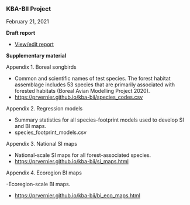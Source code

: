 ### KBA-BII Project

February 21, 2021

**Draft report**

  - [View/edit report](https://docs.google.com/document/d/1GmmJCfQy2z-nv_v8sqYaROVBkN32_UNdB72mt03KCMk/edit?usp=sharing)

**Supplementary material**

Appendix 1. Boreal songbirds

  - Common and scientific names of test species. The forest habitat assemblage includes 53 species that are primarily associated with forested habitats (Boreal Avian Modelling Project 2020).
  - https://prvernier.github.io/kba-bii/species_codes.csv

Appendix 2. Regression models

  - Summary statistics for all species-footprint models used to develop SI and BI maps.
  - species_footprint_models.csv

Appendix 3. National SI maps

  - National-scale SI maps for all forest-associated species.
  - https://prvernier.github.io/kba-bii/si_maps.html
 
Appendix 4. Ecoregion BI maps

  -Ecoregion-scale BI maps.
  - https://prvernier.github.io/kba-bii/bi_eco_maps.html

